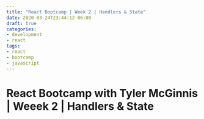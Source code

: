 ```yaml
---
title: "React Bootcamp | Week 2 | Handlers & State"
date: 2020-03-24T23:44:12-06:00
draft: true
categories:
- development
- react
tags:
- react
- bootcamp
- javascript
---
```


# React Bootcamp with Tyler McGinnis | Weeek 2 | Handlers & State